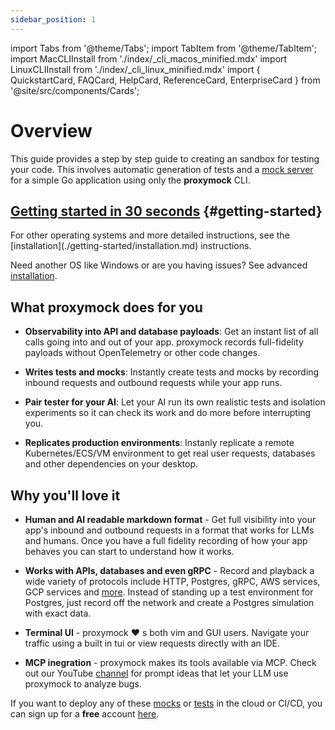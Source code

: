 ```yaml
---
sidebar_position: 1
---
```

import Tabs from '@theme/Tabs';
import TabItem from '@theme/TabItem';
import MacCLIInstall from './index/\_cli_macos_minified.mdx'
import LinuxCLIInstall from './index/\_cli_linux_minified.mdx'
import { 
  QuickstartCard, 
  FAQCard, 
  HelpCard, 
  ReferenceCard, 
  EnterpriseCard 
} from '@site/src/components/Cards';

# Overview

This guide provides a step by step guide to creating an sandbox for testing your code. This involves automatic generation of tests and a [mock server](/reference/glossary.md#mock-server) for a simple Go application using only the **proxymock** CLI.

## [Getting started in 30 seconds](./getting-started/quickstart) {#getting-started}

<Tabs>
  <TabItem value="mac" label="macOS">
    <MacCLIInstall />
  </TabItem>
  <TabItem value="linux" label="Linux">
    <LinuxCLIInstall />
  </TabItem>
  <TabItem value="binary" label="Other (Detailed)">
    For other operating systems and more detailed instructions, see the [installation](./getting-started/installation.md) instructions.
  </TabItem>
</Tabs>

Need another OS like Windows or are you having issues? See advanced [installation](./getting-started/installation.md).

## What proxymock does for you

- **Observability into API and database payloads**: Get an instant list of all calls going into and out of your app. proxymock records full-fidelity payloads without OpenTelemetry or other code changes.

- **Writes tests and mocks**: Instantly create tests and mocks by recording inbound requests and outbound requests while your app runs.

- **Pair tester for your AI**: Let your AI run its own realistic tests and isolation experiments so it can check its work and do more before interrupting you.

- **Replicates production environments**: Instanly replicate a remote Kubernetes/ECS/VM environment to get real user requests, databases and other dependencies on your desktop.

## Why you'll love it

- **Human and AI readable markdown format** - Get full visibility into your app's inbound and outbound requests in a format that works for LLMs and humans. Once you have a full fidelity recording of how your app behaves you can start to understand how it works.

- **Works with APIs, databases and even gRPC** - Record and playback a wide variety of protocols include HTTP, Postgres, gRPC, AWS services, GCP services and [more](../reference/technology-support.md). Instead of standing up a test environment for Postgres, just record off the network and create a Postgres simulation with exact data.

- **Terminal UI** - proxymock :heart: s both vim and GUI users. Navigate your traffic using a built in tui or view requests directly with an IDE.

- **MCP inegration** - proxymock makes its tools available via MCP. Check out our YouTube [channel](https://www.youtube.com/@speedscale) for prompt ideas that let your LLM use proxymock to analyze bugs.

If you want to deploy any of these [mocks](/reference/glossary.md#mock) or [tests](/reference/glossary.md#test) in the cloud or CI/CD, you can sign up for a **free** account [here](https://app.speedscale.com/signup).

<div style={{ display: 'grid', gridTemplateColumns: 'repeat(auto-fit, minmax(300px, 1fr))', gap: '1rem', marginTop: '2rem' }}>
  <QuickstartCard />
  <FAQCard />
  <HelpCard />
  <ReferenceCard />
  <EnterpriseCard />
</div>
